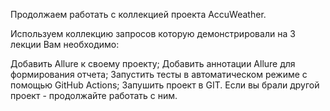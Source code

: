 Продолжаем работать с коллекцией проекта AccuWeather.

Используем коллекцию запросов которую демонстрировали на 3 лекции Вам необходимо:

Добавить Allure к своему проекту;
Добавить аннотации Allure для формирования отчета;
Запустить тесты в автоматическом режиме с помощью GitHub Actions;
Запушить проект в GIT.
Если вы брали другой проект - продолжайте работать с ним.